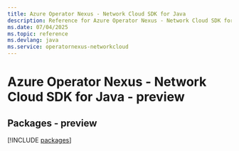 ```yaml
---
title: Azure Operator Nexus - Network Cloud SDK for Java
description: Reference for Azure Operator Nexus - Network Cloud SDK for Java
ms.date: 07/04/2025
ms.topic: reference
ms.devlang: java
ms.service: operatornexus-networkcloud
---
```

# Azure Operator Nexus - Network Cloud SDK for Java - preview
## Packages - preview
[!INCLUDE [packages](operator-nexus---network-cloud-index.md)]